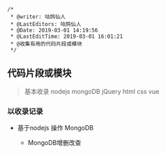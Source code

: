 ```
/*
 * @writer: 咕鸽仙人
 * @LastEditors: 咕鸽仙人
 * @Date: 2019-03-01 14:19:56
 * @LastEditTime: 2019-03-01 16:01:21
 * @收集有用的代码片段或模块
 */
 ```
## 代码片段或模块

> 基本收录 nodejs mongoDB jQuery html css vue

### 以收录记录

* 基于nodejs 操作 MongoDB

  * MongoDB增删改查
